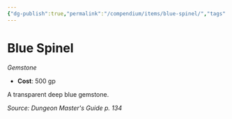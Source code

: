 ```yaml
---
{"dg-publish":true,"permalink":"/compendium/items/blue-spinel/","tags":["compendium/src/5e/dmg","item/wealth/gemstone"]}
---
```


# Blue Spinel
*Gemstone*  

- **Cost**: 500 gp

A transparent deep blue gemstone.

*Source: Dungeon Master's Guide p. 134*